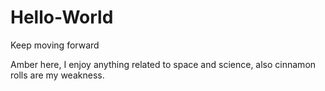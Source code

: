 # Hello-World
Keep moving forward

Amber here, I enjoy anything related to space and science, also cinnamon rolls are my weakness.
